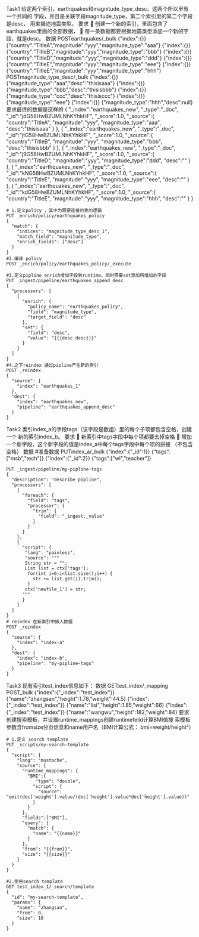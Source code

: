 Task1
给定两个索引，earthquakes和magnitude_type_desc。这两个所以里有一个共同的
字段，并且是关联字段magnitude_type，第二个索引里的第二个字段是desc，
用来描述地震类型。
要求

创建一个新的索引，里面包含了earthquakes里面的全部数据，

每一条数据都要根据地震类型添加一个新的字段，就是desc。
数据
POSTearthquakes/_bulk
{"index":{}}
{"country":"TitleA","magnitude":"yyy","magnitude_type":"aaa"}
{"index":{}}
{"country":"TitleB","magnitude":"yyy","magnitude_type":"bbb"}
{"index":{}}
{"country":"TitleD","magnitude":"yyy","magnitude_type":"ddd"}
{"index":{}}
{"country":"TitleE","magnitude":"yyy","magnitude_type":"eee"}
{"index":{}}
{"country":"TitleE","magnitude":"yyy","magnitude_type":"hhh"}
POSTmagnitude_type_desc/_bulk
{"index":{}}
{"magnitude_type":"aaa","desc":"thisisaaa"}
{"index":{}}
{"magnitude_type":"bbb","desc":"thisisbbb"}
{"index":{}}
{"magnitude_type":"ccc","desc":"thisisccc"}
{"index":{}}
{"magnitude_type":"eee"}
{"index":{}}
{"magnitude_type":"hhh","desc":null}
要求最终的数据是这样的
{
"_index":"earthquakes_new",
"_type":"_doc",
"_id":"jdG58HwBZUMLNhKYhkHF",
"_score":1.0,
"_source":{
"country":"TitleA",
"magnitude":"yyy",
"magnitude_type":"aaa",
"desc":"thisisaaa"
}
},
{
"_index":"earthquakes_new",
"_type":"_doc",
"_id":"jtG58HwBZUMLNhKYhkHF",
"_score":1.0,
"_source":{
"country":"TitleB",
"magnitude":"yyy",
"magnitude_type":"bbb",
"desc":"thisisbbb"
}
},
{
"_index":"earthquakes_new",
"_type":"_doc",
"_id":"j9G58HwBZUMLNhKYhkHF",
"_score":1.0,
"_source":{
"country":"TitleD",
"magnitude":"yyy",
"magnitude_type":"ddd",
"desc":""
}
},
{
"_index":"earthquakes_new",
"_type":"_doc",
"_id":"kNG58HwBZUMLNhKYhkHF",
"_score":1.0,
"_source":{
"country":"TitleE",
"magnitude":"yyy",
"magnitude_type":"eee",
"desc":""
}
},
{
"_index":"earthquakes_new",
"_type":"_doc",
"_id":"kdG58HwBZUMLNhKYhkHF",
"_score":1.0,
"_source":{
"country":"TitleE",
"magnitude":"yyy",
"magnitude_type":"hhh",
"desc":""
}
}

```
# 1.定义policy ，其中为需要连接的表的逻辑
PUT _enrich/policy/earthquakes_policy
{
  "match": {
    "indices": "magnitude_type_desc_1",
    "match_field": "magnitude_type",
    "enrich_fields": ["desc"]
  }
}
#2.编译 policy
POST _enrich/policy/earthquakes_policy/_execute

#3.定义pipline enrich增加字段到runtime，同时需要set添加所增加的字段
PUT _ingest/pipeline/earthquakes_append_desc
{
  "processors": [
    {
      "enrich": {
        "policy_name": "earthquakes_policy",
        "field": "magnitude_type",
        "target_field": "desc"
      },
      "set": {
        "field": "desc",
        "value": "{{{desc.desc}}}"
      }
    }
  ]
}
#4.之下reindex 通过pipline产生新的索引
POST _reindex
{
  "source": {
    "index": "earthquakes_1"
  },
  "dest": {
    "index": "earthquakes_new",
    "pipeline": "earthquakes_append_desc"
  }
}
```

Task2
索引index_a的字段tags（该字段是数组）里的每个子项都包含空格，创建一个
新的索引index_b。
要求

新索引中tags字段中每个项都要去掉空格

增加一个新字段，这个新字段的值是index_a中每个tags字段中每个项的拼接
（不包含空格）
数据
#准备数据
PUTindex_a/_bulk
{"index":{"_id":1}}
{"tags":["msb","tech"]}
{"index":{"_id":2}}
{"tags":["wl","teacher"]}

```
PUT _ingest/pipeline/my-pipline-tags
{
  "description": "describe pipline",
  "processors": [
    {
      "foreach": {
        "field": "tags",
        "processor": {
          "trim": {
            "field": "_ingest._value"
          }
        }
      }
    },
    {
      "script": {
       "lang": "painless",
       "source": """
       String str = "";
       List list = ctx['tags'];
        for(int i=0;i<list.size();i++) {
          str += list.get(i).trim();
        }
       ctx['newfile_1'] = str;
      """
      }  
    }
  ]
}
# reindex 在新索引中插入数据
POST _reindex
{
  "source": {
    "index": "index-a"
  },
  "dest": {
    "index": "index-b",
    "pipeline": "my-pipline-tags"
  }
}
```

Task3
现有索引test_index信息如下：
数据
GETtest_index/_mapping
POST_bulk
{"index":{"_index":"test_index"}}
{"name":"zhangsan","height":1.78,"weight":44.5}
{"index":{"_index":"test_index"}}
{"name":"lisi","height":1.85,"weight":66}
{"index":{"_index":"test_index"}}
{"name":"wangwu","height":182,"weight":84}
要求
创建搜索模板，并设置runtime_mappings创建runtimefeild计算BMI值搜
索模板参数含fromsize分页信息和name用户名（BMI计算公式：
bmi=weight/height²）
```
# 1.定义 search template
PUT _scripts/my-search-template
{
  "script": {
    "lang": "mustache",
    "source": {
      "runtime_mappings": {
        "BMI":{
           "type": "double",
          "script": {
            "source": "emit(doc['weight'].value/(doc['height'].value*doc['height'].value))"
          }
        }
      },
      "fields":["BMI"],
      "query": {
        "match": {
          "name": "{{name}}"
        }
      },
      "from": "{{from}}",
      "size": "{{size}}"
    }
  }
}

#2.使用search template
GET test_index_1/_search/template
{
  "id": "my-search-template",
  "params": {
    "name": "zhangsan",
    "from": 0,
    "size": 10
  }
}
```